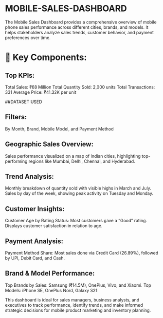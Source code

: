 # MOBILE-SALES-DASHBOARD
The Mobile Sales Dashboard provides a comprehensive overview of mobile phone sales performance across different cities, brands, and models. It helps stakeholders analyze sales trends, customer behavior, and payment preferences over time.

# 🔑 Key Components:
## Top KPIs:

Total Sales: ₹68 Million
Total Quantity Sold: 2,000 units
Total Transactions: 331
Average Price: ₹41.32K per unit

##DATASET USED


## Filters:
By Month, Brand, Mobile Model, and Payment Method

## Geographic Sales Overview:
Sales performance visualized on a map of Indian cities, highlighting top-performing regions like Mumbai, Delhi, Chennai, and Hyderabad.

## Trend Analysis:
Monthly breakdown of quantity sold with visible highs in March and July.
Sales by day of the week, showing peak activity on Tuesday and Monday.

## Customer Insights:
Customer Age by Rating Status: Most customers gave a “Good” rating.
Displays customer satisfaction in relation to age.

## Payment Analysis:
Payment Method Share: Most sales done via Credit Card (26.89%), followed by UPI, Debit Card, and Cash.

## Brand & Model Performance:
Top Brands by Sales: Samsung (₹14.5M), OnePlus, Vivo, and Xiaomi.
Top Models: iPhone SE, OnePlus Nord, Galaxy S21

This dashboard is ideal for sales managers, business analysts, and executives to track performance, identify trends, and make informed strategic decisions for mobile product marketing and inventory planning.
